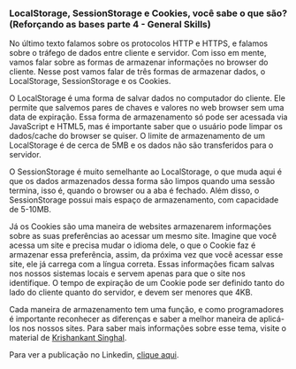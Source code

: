 ###  LocalStorage, SessionStorage e Cookies, você sabe o que são? (Reforçando as bases parte 4 - General Skills)


No último texto falamos sobre os protocolos HTTP e HTTPS, e falamos sobre o tráfego de dados entre cliente e servidor. Com isso em mente, vamos falar sobre as formas de armazenar 
informações no browser do cliente. Nesse post vamos falar de três formas de armazenar dados, o LocalStorage, SessionStorage e os Cookies. 

O LocalStorage é uma forma de salvar dados no computador do cliente. Ele permite que salvemos pares de chaves e valores no web browser sem uma data de expiração. Essa forma de 
armazenamento só pode ser acessada via JavaScript e HTML5, mas é importante saber que o usuário pode limpar os dados/cache do browser se quiser. O limite de armazenamento de um 
LocalStorage é de cerca de 5MB e os dados não são transferidos para o servidor.

O SessionStorage é muito semelhante ao LocalStorage, o que muda aqui é que os dados armazenados dessa forma são limpos quando uma sessão termina, isso é, quando o browser ou a aba
é fechado. Além disso, o SessionStorage possui mais espaço de armazenamento, com capacidade de 5-10MB. 

Já os Cookies são uma maneira de websites armazenarem informações sobre as suas preferências ao acessar um mesmo site. Imagine que você acessa um site e precisa mudar o idioma 
dele, o que o Cookie faz é armazenar essa preferência, assim, da próxima vez que você acessar esse site, ele já carrega com a língua correta. Essas informações ficam salvas nos 
nossos sistemas locais e servem apenas para que o site nos identifique. O tempo de expiração de um Cookie pode ser definido tanto do lado do cliente quanto do servidor, e devem 
ser menores que 4KB.

Cada maneira de armazenamento tem uma função, e como programadores é importante reconhecer as diferenças e saber a melhor maneira de aplicá-los nos nossos sites. Para saber mais 
informações sobre esse tema, visite o material de [Krishankant Singhal](https://krishankantsinghal.medium.com/local-storage-vs-session-storage-vs-cookie-22655ff75a8).


Para ver a publicação no Linkedin, [clique aqui](https://www.linkedin.com/pulse/mobile-first-o-que-%C3%A9-e-quais-vantagens-refor%C3%A7ando-bases-lobo-/).
